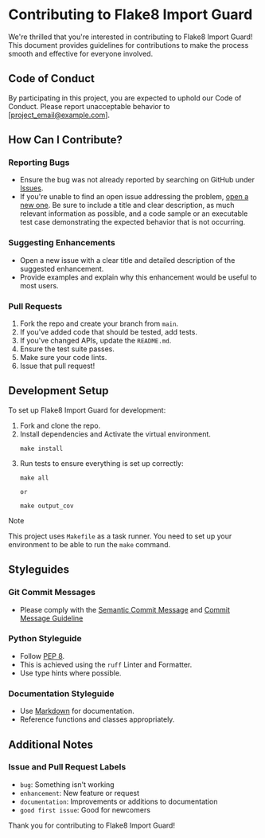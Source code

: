 # Contributing to Flake8 Import Guard

We're thrilled that you're interested in contributing to Flake8 Import Guard! This document provides guidelines for contributions to make the process smooth and effective for everyone involved.

## Code of Conduct

By participating in this project, you are expected to uphold our Code of Conduct. Please report unacceptable behavior to [project_email@example.com].

## How Can I Contribute?

### Reporting Bugs

- Ensure the bug was not already reported by searching on GitHub under [Issues](https://github.com/yourusername/flake8-import-guard/issues).
- If you're unable to find an open issue addressing the problem, [open a new one](https://github.com/yourusername/flake8-import-guard/issues/new). Be sure to include a title and clear description, as much relevant information as possible, and a code sample or an executable test case demonstrating the expected behavior that is not occurring.

### Suggesting Enhancements

- Open a new issue with a clear title and detailed description of the suggested enhancement.
- Provide examples and explain why this enhancement would be useful to most users.

### Pull Requests

1. Fork the repo and create your branch from `main`.
2. If you've added code that should be tested, add tests.
3. If you've changed APIs, update the `README.md`.
4. Ensure the test suite passes.
5. Make sure your code lints.
6. Issue that pull request!

## Development Setup

To set up Flake8 Import Guard for development:

1. Fork and clone the repo.
2. Install dependencies and Activate the virtual environment.
   ```
   make install
   ```
3. Run tests to ensure everything is set up correctly:
   ```
   make all

   or

   make output_cov
   ```

> [!NOTE]
> This project uses `Makefile` as a task runner. You need to set up your environment to be able to run the `make` command.

## Styleguides

### Git Commit Messages

- Please comply with the [Semantic Commit Message](https://gist.github.com/joshbuchea/6f47e86d2510bce28f8e7f42ae84c716) and [Commit Message Guideline](https://gist.github.com/robertpainsi/b632364184e70900af4ab688decf6f53)

### Python Styleguide

- Follow [PEP 8](https://www.python.org/dev/peps/pep-0008/).
- This is achieved using the `ruff` Linter and Formatter.
- Use type hints where possible.

### Documentation Styleguide

- Use [Markdown](https://daringfireball.net/projects/markdown/) for documentation.
- Reference functions and classes appropriately.

## Additional Notes

### Issue and Pull Request Labels

- `bug`: Something isn't working
- `enhancement`: New feature or request
- `documentation`: Improvements or additions to documentation
- `good first issue`: Good for newcomers

Thank you for contributing to Flake8 Import Guard!
